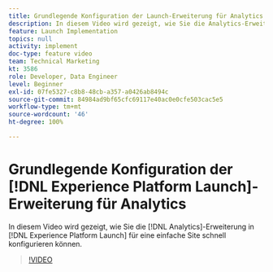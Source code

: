 ```yaml
---
title: Grundlegende Konfiguration der Launch-Erweiterung für Analytics
description: In diesem Video wird gezeigt, wie Sie die Analytics-Erweiterung in Launch für eine einfache Site schnell konfigurieren können.
feature: Launch Implementation
topics: null
activity: implement
doc-type: feature video
team: Technical Marketing
kt: 3586
role: Developer, Data Engineer
level: Beginner
exl-id: 07fe5327-c8b8-48cb-a357-a0426ab8494c
source-git-commit: 84984ad9bf65cfc69117e40ac0e0cfe503cac5e5
workflow-type: tm+mt
source-wordcount: '46'
ht-degree: 100%

---
```


# Grundlegende Konfiguration der [!DNL Experience Platform Launch]-Erweiterung für Analytics

In diesem Video wird gezeigt, wie Sie die [!DNL Analytics]-Erweiterung in [!DNL Experience Platform Launch] für eine einfache Site schnell konfigurieren können.

>[!VIDEO](https://video.tv.adobe.com/v/28751/?quality=12&learn=on)

